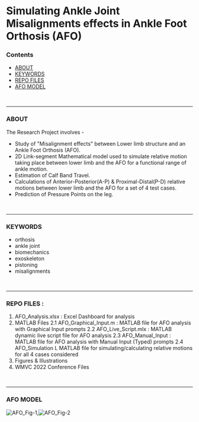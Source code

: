 # Simulating Ankle Joint Misalignments effects in Ankle Foot Orthosis (AFO)

### Contents
- [ABOUT](#about)
- [KEYWORDS](#keywords)
- [REPO FILES](#repo-files)
- [AFO MODEL](#afo-model)

<br>
<hr>

### ABOUT
The Research Project involves -
- Study of "Misalignment effects" between Lower limb structure and an Ankle Foot Orthosis (AFO).
- 2D Link-segment Mathematical model used to simulate relative motion taking place between lower limb and the AFO for a functional range of ankle motion.
- Estimation of Calf Band Travel.
- Calculations of Anterior-Posterior(A-P) & Proximal-Distal(P-D) relative motions between lower limb and the AFO for a set of 4 test cases.
- Prediction of Pressure Points on the leg.

<br>
<hr>

### KEYWORDS
- orthosis
- ankle joint
- biomechanics
- exoskeleton
- pistoning
- misalignments

<br>
<hr>

### REPO FILES :
  1. AFO_Analysis.xlsx : Excel Dashboard for analysis
  2. MATLAB Files
    2.1 AFO_Graphical_Input.m : MATLAB file for AFO analysis with Graphical Input prompts
    2.2 AFO_Live_Script.mlx : MATLAB dynamic live script file for AFO analysis
    2.3 AFO_Manual_Input : MATLAB file for AFO analysis with Manual Input (Typed) prompts
    2.4 AFO_Simulation L MATLAB file for simulating/calculating relative motions for all 4 cases considered
  3. Figures & Illustrations
  4. WMVC 2022 Conference Files

<br>
<hr>

### AFO MODEL

![AFO_Fig-1](https://user-images.githubusercontent.com/68963724/138946187-09946738-4ff6-48e0-8cc5-094755dd7974.png),![AFO_Fig-2](https://user-images.githubusercontent.com/68963724/138946193-29d999e5-6663-453d-8f61-eb8bb62f966f.png)

